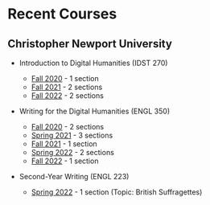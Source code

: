 # Recent Courses

## Christopher Newport University

* Introduction to Digital Humanities (IDST 270)
  * [Fall 2020](https://deanna-stover.github.io/coursesCNU/2020/idst270fall2020) - 1 section
  * [Fall 2021](https://deanna-stover.github.io/coursesCNU/2021/idst270fall2021) - 2 sections
  * [Fall 2022](https://deanna-stover.github.io/coursesCNU/2022/idst270fall2022) - 2 sections
  
* Writing for the Digital Humanities (ENGL 350)
  * [Fall 2020](https://deanna-stover.github.io/coursesCNU/2020/engl350fall2020) - 2 sections
  * [Spring 2021](https://deanna-stover.github.io/coursesCNU/2021/engl350spring2021) - 3 sections
  * [Fall 2021](https://deanna-stover.github.io/coursesCNU/2021/engl350fall2021) - 1 section
  * [Spring 2022](https://deanna-stover.github.io/coursesCNU/2022/engl350spring2022) - 2 sections
  * [Fall 2022](https://deanna-stover.github.io/coursesCNU/2022/engl350fall2022) - 1 section

* Second-Year Writing (ENGL 223)
  * [Spring 2022](https://deanna-stover.github.io/coursesCNU/2022/engl223spring2022) - 1 section (Topic: British Suffragettes)

